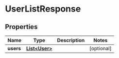 

# UserListResponse

## Properties

Name | Type | Description | Notes
------------ | ------------- | ------------- | -------------
**users** | [**List&lt;User&gt;**](User.md) |  |  [optional]



